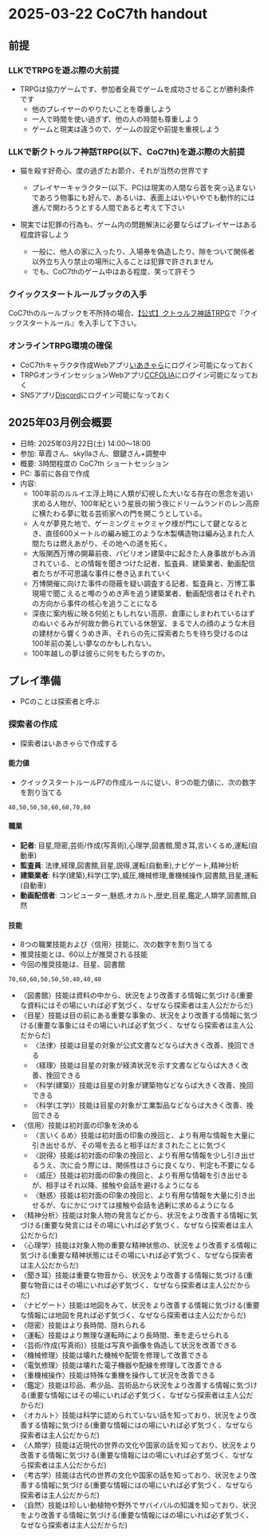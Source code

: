 # 2025-03-22 CoC7th handout

## 前提

### LLKでTRPGを遊ぶ際の大前提
- TRPGは協力ゲームです、参加者全員でゲームを成功させることが勝利条件です
    - 他のプレイヤーのやりたいことを尊重しよう
    - 一人で時間を使い過ぎず、他の人の時間も尊重しよう
    - ゲームと現実は違うので、ゲームの設定や前提を重視しよう

### LLKで新クトゥルフ神話TRPG(以下、CoC7th)を遊ぶ際の大前提
- 猫を殺す好奇心、度の過ぎたお節介、それが当然の世界です
    - プレイヤーキャラクター(以下、PC)は現実の人間なら首を突っ込まないであろう物事にも好んで、あるいは、表面上はいやいやでも動作的には進んで関わろうとする人間であると考えて下さい
    
- 現実では犯罪の行為も、ゲーム内の問題解決に必要ならばプレイヤーはある程度許容しよう
    - 一般に、他人の家に入ったり、入場券を偽造したり、隙をついて関係者以外立ち入り禁止の場所に入ることは犯罪で許されません
    - でも、CoC7thのゲーム中はある程度、笑って許そう

### クイックスタートルールブックの入手
CoC7thのルールブックを不所持の場合、[【公式】クトゥルフ神話TRPG](https://booth.pm/ja/items/5657766)で『クイックスタートルール』を入手して下さい。

### オンラインTRPG環境の確保
- CoC7thキャラクタ作成Webアプリ[いあきゃら](https://iachara.com/)にログイン可能になっておく
- TRPGオンラインセッションWebアプリ[CCFOLIA](https://ccfolia.com/)にログイン可能になっておく
- SNSアプリ[Discord](https://discord.com/login?redirect_to=%2Fstore%2Fapplications%2F)にログイン可能になっておく

## 2025年03月例会概要
- 日時: 2025年03月22日(土) 14:00～18:00
- 参加: 草霞さん、skyllaさん、銀鍵さん+調整中
- 概要: 3時間程度の CoC7th ショートセッション
- PC: 事前に各自で作成
- 内容:
    - 100年前のルルイエ浮上時に人類が幻視した大いなる存在の思念を追い求める人物が、100年紀という星辰の揃う夜にドリームランドのレン高原に横たわる夢に耽る芸術家への門を開こうとしている。
    - 人々が夢見た地で、ゲーミングミャクミャク様が門にして鍵となるとき、直径600メートルの編み細工のような木製構造物は編み込まれた人間たちは燃えあがり、その地への道を拓く。
    - 大阪関西万博の開幕前夜、パビリオン建築中に起きた人身事故がもみ消されている、との情報を聞きつけた記者、監査員、建築業者、動画配信者たちが不可思議な事件に巻き込まれていく
    - 万博開催に向けた事件の隠蔽を疑い調査する記者、監査員と、万博工事現場で聞こえると噂のうめき声を追う建築業者、動画配信者はそれぞれの方向から事件の核心を追うことになる
    - 深夜に案内板に映る何処ともしれない高原、倉庫にしまわれているはずのぬいぐるみが何故か飾られている休憩室、まるで人の顔のような木目の建材から響くうめき声、それらの先に探索者たちを待ち受けるのは100年前の美しい夢なのかもしれない。
    - 100年越しの夢は彼らに何をもたらすのか。

## プレイ準備
- PCのことは探索者と呼ぶ

### 探索者の作成

- 探索者はいあきゃらで作成する

#### 能力値
- クイックスタートルールP7の作成ルールに従い、8つの能力値に、次の数字を割り当てる

```
40,50,50,50,60,60,70,80
```

#### 職業

- **記者**: 目星,隠密,芸術/作成(写真術),心理学,図書館,聞き耳,言いくるめ,運転(自動車)
- **監査員**: 法律,経理,図書館,目星,説得,運転(自動車),ナビゲート,精神分析
- **建築業者**: 科学(建築),科学(工学),威圧,機械修理,重機械操作,図書館,目星,運転(自動車)
- **動画配信者**: コンピューター,魅惑,オカルト,歴史,目星,鑑定,人類学,図書館,自然

#### 技能
- 8つの職業技能および〈信用〉技能に、次の数字を割り当てる
- 推奨技能とは、60以上が推奨される技能
- 今回の推奨技能は、目星、図書館
```
70,60,60,50,50,50,40,40,40
```
- 〈図書館〉技能は資料の中から、状況をより改善する情報に気づける(重要な資料にはその場にいれば必ず気づく、なぜなら探索者は主人公だからだ)
- 〈目星〉技能は目の前にある重要な事象の、状況をより改善する情報に気づける(重要な事象にはその場にいれば必ず気づく、なぜなら探索者は主人公だからだ)
    - 〈法律〉技能は目星の対象が公式文書などならば大きく改善、挽回できる
    - 〈経理〉技能は目星の対象が経済状況を示す文書などならば大きく改善、挽回できる
    - 〈科学(建築)〉技能は目星の対象が建築物などならば大きく改善、挽回できる
    - 〈科学(工学)〉技能は目星の対象が工業製品などならば大きく改善、挽回できる
- 〈信用〉技能は初対面の印象を決める
    - 〈言いくるめ〉技能は初対面の印象の挽回と、より有用な情報を大量に引き出せるが、その場を去ると相手はだまされたことに気づく
    - 〈説得〉技能は初対面の印象の挽回と、より有用な情報を少し引き出せるうえ、次に会う際には、関係性はさらに良くなり、判定も不要になる
    - 〈威圧〉技能は初対面の印象の挽回と、より有用な情報を引き出せるが、相手はそれ以降、接触や会話を避けるようになる
    - 〈魅惑〉技能は初対面の印象の挽回と、より有用な情報を大量に引き出せるが、なにかにつけては接触や会話を過剰に求めるようになる
- 〈精神分析〉技能は対象人物の発言などから、状況をより改善する情報に気づける(重要な発言にはその場にいれば必ず気づく、なぜなら探索者は主人公だからだ)
- 〈心理学〉技能は対象人物の重要な精神状態の、状況をより改善する情報に気づける(重要な精神状態にはその場にいれば必ず気づく、なぜなら探索者は主人公だからだ)
- 〈聞き耳〉技能は重要な物音から、状況をより改善する情報に気づける(重要な物音にはその場にいれば必ず気づく、なぜなら探索者は主人公だからだ)
- 〈ナビゲート〉技能は地図をみて、状況をより改善する情報に気づける(重要な情報には地図を見れば必ず気づく、なぜなら探索者は主人公だからだ)
- 〈隠密〉技能はより長時間、隠れられる
- 〈運転〉技能はより無理な運転時により長時間、車を走らせられる
- 〈芸術/作成(写真術)〉技能は写真や画像を偽造して状況を改善できる
- 〈機械修理〉技能は壊れた機械や配管を修理して改善できる
- 〈電気修理〉技能は壊れた電子機器や配線を修理して改善できる
- 〈重機械操作〉技能は特殊な重機を操作して状況を改善できる
- 〈鑑定〉技能は珍品、希少品、芸術品から状況をより改善する情報に気づける(重要な情報にはその場にいれば必ず気づく、なぜなら探索者は主人公だからだ)
- 〈オカルト〉技能は科学に認められていない話を知っており、状況をより改善する情報に気づける(重要な情報にはの場にいれば必ず気づく、なぜなら探索者は主人公だからだ)
- 〈人類学〉技能は近現代の世界の文化や国家の話を知っており、状況をより改善する情報に気づける(重要な情報にはの場にいれば必ず気づく、なぜなら探索者は主人公だからだ)
- 〈考古学〉技能は古代の世界の文化や国家の話を知っており、状況をより改善する情報に気づける(重要な情報にはの場にいれば必ず気づく、なぜなら探索者は主人公だからだ)
- 〈自然〉技能は珍しい動植物や野外でサバイバルの知識を知っており、状況をより改善する情報に気づける(重要な情報にはの場にいれば必ず気づく、なぜなら探索者は主人公だからだ)
